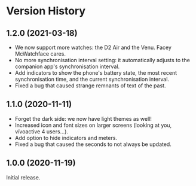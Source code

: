 # Version History

## 1.2.0 (2021-03-18)

* We now support more watches: the D2 Air and the Venu. Facey McWatchface cares.
* No more synchronisation interval setting: it automatically adjusts to the companion app's synchronisation interval.
* Add indicators to show the phone's battery state, the most recent synchronisation time, and the current synchronisation interval.
* Fixed a bug that caused strange remnants of text of the past.

## 1.1.0 (2020-11-11)

* Forget the dark side: we now have light themes as well!
* Increased icon and font sizes on larger screens (looking at you, vívoactive 4 users...).
* Add option to hide indicators and meters.
* Fixed a bug that caused the seconds to not always be updated.

## 1.0.0 (2020-11-19)

Initial release.